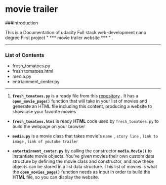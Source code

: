 # movie trailer


###Introduction

This is a Documentation of udacity Full stack web-development nano degree First project " *** movie trailer website *** " .

***
### List of Contents
- fresh_tomatoes.py
- fresh tomatoes.html
- media.py
- entrtainment_center.py

***

1. **`fresh_tomatoes.py`** is a ready file from this [repository](https://github.com/udacity/ud036_StarterCode) . It has a **`open_movie_page()`** function that will take in your list of movies and generate an HTML file including this content, producing a website to showcase your favorite movies

- **`fresh_tomatoes.html`** is ready **HTML** code used by `fresh_tomatoes.py`  to build the webpage on your browser

- **`media.py`**   is a movie class that takes movie's `name `, `story line` , `link to image` , `link of youtube trailer` 

- **`entertainment_center.py`** by calling the constructor **`media.Movie()`** to instantiate movie objects. You’ve given movies their own custom data structure by defining the movie class and constructor, and now these objects can be stored in a list data structure. This list of movies is what the **`open_movies_page()`** function needs as input in order to build the **HTML** file, so you can display the website.


